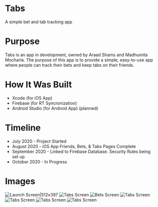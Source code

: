 # Tabs
A simple bet and tab tracking app

# Purpose
Tabs is an app in development, owned by Araad Shams and Madhumita Mocharla. The purpose of this app is to provide a simple, easy-to-use app where people can track their bets and keep tabs on their friends.

# How It Was Built
* Xcode (for iOS App)
* Firebase (for RT Syncronization)
* Android Studio (for Android App) (planned)

# Timeline
* July 2020 - Project Started
* August 2020 - iOS App Friends, Bets, & Tabs Pages Complete
* September 2020 - Linked to Firebase Database. Security Rules being set up
* October 2020 - In Progress

# Images
![Launch Screen|512x397](Images/LaunchScreen.png)
![Tabs Screen](Images/SignupScreen.png)
![Bets Screen](Images/BetsScreen.png)
![Tabs Screen](Images/TabsScreen.png)
![Tabs Screen](Images/AddTabScreen.png)
![Tabs Screen](Images/FriendsScreen.png)
![Tabs Screen](Images/StoryboardLayout.png)
